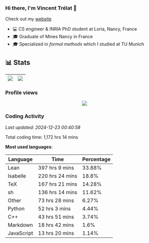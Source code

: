 ### Hi there, I'm Vincent Trélat 👋

Check out my [website](https://vtrelat.github.io)

-   💻 CS engineer & INRIA PhD student at Loria, Nancy, France
-   🎓 Graduate of Mines Nancy in France
-   🎓 Specialized in _formal methods_ which I studied at TU Munich

## 📊 **Stats**

| <img align="center" src="https://readme-stats.clckblog.space/api?username=VTrelat&show_icons=true&include_all_commits=true&theme=tokyonight&hide_border=true" /> | <img align="center" src="https://readme-stats.clckblog.space/api/top-langs/?username=VTrelat&layout=compact&theme=tokyonight&hide_border=true" /> |
| ---------------------------------------------------------------------------------------------------------------------------------------------------------------- | ------------------------------------------------------------------------------------------------------------------------------------------------- |

### Profile views

<p align="center">
 <img src="https://profile-counter.glitch.me/VTrelat/count.svg" />
</p>

<!--automations-->
### Coding Activity
_Last updated: 2024-12-23 00:40:58_

Total coding time: 1,172 hrs 14 mins

**Most used languages**:

| Language | Time | Percentage |
| ------------- | ------------- | ------------- |
| Lean | 397 hrs 9 mins | 33.88% |
| Isabelle | 220 hrs 24 mins | 18.8% |
| TeX | 167 hrs 21 mins | 14.28% |
| sh | 136 hrs 14 mins | 11.62% |
| Other | 73 hrs 28 mins | 6.27% |
| Python | 52 hrs 3 mins | 4.44% |
| C++ | 43 hrs 51 mins | 3.74% |
| Markdown | 18 hrs 42 mins | 1.6% |
| JavaScript | 13 hrs 20 mins | 1.14% |

